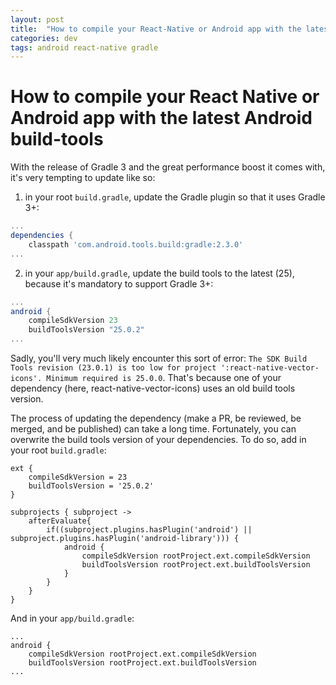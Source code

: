 ```yaml
---
layout: post
title:  "How to compile your React-Native or Android app with the latest Android build-tools"
categories: dev
tags: android react-native gradle
---
```

# How to compile your React Native or Android app with the latest Android build-tools
With the release of Gradle 3 and the great performance boost it comes with, it's very tempting to update like so:
 
1. in your root `build.gradle`, update the Gradle plugin so that it uses Gradle 3+: 
```gradle
...
dependencies {
    classpath 'com.android.tools.build:gradle:2.3.0'
...
```

2. in your `app/build.gradle`, update the build tools to the latest (25), because it's mandatory to support Gradle 3+:
```gradle
...
android {
    compileSdkVersion 23
    buildToolsVersion "25.0.2"
...
```

Sadly, you'll very much likely encounter this sort of error: 
`The SDK Build Tools revision (23.0.1) is too low for project ':react-native-vector-icons'. Minimum required is 25.0.0`.
That's because one of your dependency (here, react-native-vector-icons) uses an old build tools version.

The process of updating the dependency (make a PR, be reviewed, be merged, and be published) can take a long time.
Fortunately, you can overwrite the build tools version of your dependencies. To do so, add in your root `build.gradle`:

```
ext {
    compileSdkVersion = 23
    buildToolsVersion = '25.0.2'
}

subprojects { subproject ->
    afterEvaluate{
        if((subproject.plugins.hasPlugin('android') || subproject.plugins.hasPlugin('android-library'))) {
            android {
                compileSdkVersion rootProject.ext.compileSdkVersion
                buildToolsVersion rootProject.ext.buildToolsVersion
            }
        }
    }
}
```

And in your `app/build.gradle`:
```
...
android {
    compileSdkVersion rootProject.ext.compileSdkVersion
    buildToolsVersion rootProject.ext.buildToolsVersion
...
```
